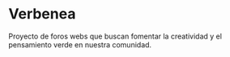 # Verbenea
Proyecto de foros webs que buscan fomentar la creatividad y el pensamiento verde en nuestra comunidad.
